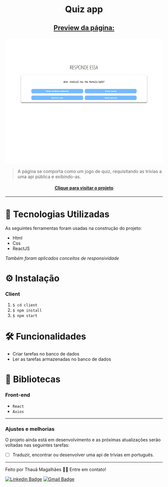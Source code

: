 <h1 align="center">
  <br>Quiz app
</h1>

## <p align="center"> <u>Preview da página:</u> </p>

<p align="center">
  <img src="assets/preview.png" height="400px" alt="preview da página">
</p>

> A página se comporta como um jogo de quiz, requisitando as trívias a uma api pública e exibindo-as.

<h4 align="center"><a href="https://tahaluh.github.io/quiz-react/" target="_blank">Clique para visitar o projeto</a></h4>

---
# 💼 Tecnologias Utilizadas

As seguintes ferramentas foram usadas na construção do projeto:

- Html
- Css
- ReactJS

*Também foram aplicados conceitos de responsividade*

# ⚙️ Instalação

### Client

  1. `$ cd client`
  2. `$ npm install`
  3. `$ npm start`
 
# 🛠️ Funcionalidades

- Criar tarefas no banco de dados
- Ler as tarefas armazenadas no banco de dados

# 🔧 Bibliotecas

### Front-end

- `React`
- `Axios`

---

### Ajustes e melhorias

O projeto ainda está em desenvolvimento e as próximas atualizações serão voltadas nas seguintes tarefas:

- [ ] Traduzir, encontrar ou desenvolver uma api de trívias em português.


---

Feito por Thauã Magalhães 👋🏽 Entre em contato!

[![Linkedin Badge](https://img.shields.io/badge/-Thauã%20Lucas-blue?style=flat-square&logo=Linkedin&logoColor=white&link=linkedin.com/in/thaua-lucas//)](https://www.linkedin.com/in/thaua-lucas/?locale=pt_BR) 
[![Gmail Badge](https://img.shields.io/badge/-thauanlucascpl@gmail.com-c14438?style=flat-square&logo=Gmail&logoColor=white&link=mailto:thauanlucascpl@gmail.com)](mailto:thauanlucascpl@gmail.com)
